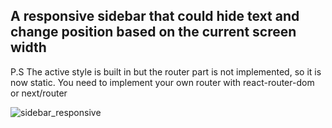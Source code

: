 ## A responsive sidebar that could hide text and  change position based on the current screen width

P.S The active style is built in but the router part is not implemented, so it is now static. You need to implement your own router with
react-router-dom or next/router


![sidebar_responsive](https://user-images.githubusercontent.com/18433596/152635339-7ee88878-7685-4b53-b22a-ca2c1f585857.gif)
